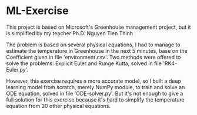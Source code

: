 # ML-Exercise

This project is based on Microsoft's Greenhouse management project, but it is simplified by my teacher Ph.D. Nguyen Tien Thinh

The problem is based on several physical equations, I had to manage to estimate the temperature in Greenhouse in the next 5 minutes, base on the Coefficient given in file 'environment.csv'. Two methods were offered to solve the problems: Explicit Euler and Runge Kutta, solved in file 'RK4-Euler.py'.

However, this exercise requires a more accurate model, so I built a deep learning model from scratch, merely NumPy module, to train and solve an ODE equation, solved in file 'ODE-solver.py'. But it's not enough to give a full solution for this exercise because it's hard to simplify the temperature equation from 20 other physical equations.
